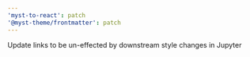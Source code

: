 ```yaml
---
'myst-to-react': patch
'@myst-theme/frontmatter': patch
---
```


Update links to be un-effected by downstream style changes in Jupyter
